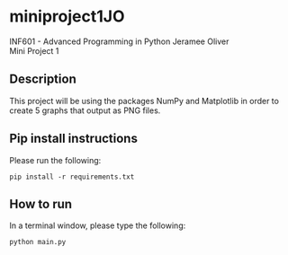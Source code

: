 # miniproject1JO

INF601 - Advanced Programming in Python
Jeramee Oliver
<br>Mini Project 1

## Description
This project will be using the packages NumPy and Matplotlib in order to create 5 graphs that output as PNG files.

## Pip install instructions

Please run the following:
```
pip install -r requirements.txt
```

## How to run
In a terminal window, please type the following:
```
python main.py
```



